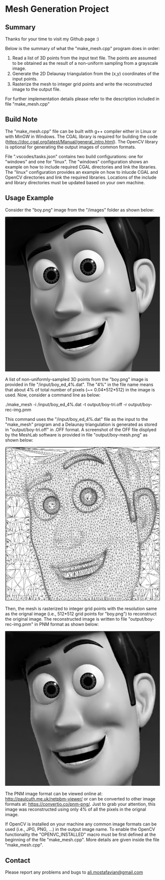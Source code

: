 # Mesh Generation Project
## Summary ##
Thanks for your time to visit my Github page :)

Below is the summary of what the "make_mesh.cpp" program does in order:
1. Read a list of 3D points from the input text file. The points are assumed to be obtained as the result of a non-uniform sampling from a grayscale image. 
2. Generate the 2D Delaunay triangulation from the (x,y) coordinates of the input points.
3. Rasterize the mesh to integer grid points and write the reconstructed image to the output file.

For further implementation details please refer to the description included in file "make_mesh.cpp"

## Build Note ##
The "make_mesh.cpp" file can be built with g++ compiler either in Linux or with MinGW in Windows. The CGAL library is required for building the code (https://doc.cgal.org/latest/Manual/general_intro.html). The OpenCV library is optional for generating the output images of common formats. 

File ".vscodes/tasks.json" contains two build configurations: one for "windows" and one for "linux". The "windows" configuration shows an example on how to include required CGAL directories and link the libraries. The "linux" configuration provides an example on how to inlucde CGAL and OpenCV directories and link the required libraries. Locations of the include and library directories must be updated based on your own machine.

## Usage Example ##
Consider the "boy.png" image from the "/images" folder as shown below: 

<img src="images/boy.png">

A list of non-uniformly-sampled 3D points from the "boy.png" image is provided in file "/input/boy_ed_4%.dat". The "4%" in the file name means that about 4% of total number of pixels (~= 0.04\*512\*512) in the image is used. Now, consider a command line as below:

./make_mesh -i /input/boy_ed_4%.dat -t output/boy-tri.off -r output/boy-rec-img.pnm

This command uses the "/input/boy_ed_4%.dat" file as the input to the "make_mesh" program and a Delaunay triangulation is generated as stored in "output/boy-tri.off" in .OFF format. A screenshot of the OFF file displyed by the MeshLab software is provided in file "output/boy-mesh.png" as shown below:

<img src="output/boy-mesh.png" width="512">

Then, the mesh is rasterized to integer grid points with the resolution same as the orignal image (i.e., 512\*512 grid points for "boy.png") to reconstruct the original image. The reconstructed image is written to file "output/boy-rec-img.pnm" in PNM format as shown below:

<img src="output/boy-rec-img.png">

The PNM image format can be viewed online at: http://paulcuth.me.uk/netpbm-viewer/ or can be converted to other image formats at: https://convertio.co/pnm-png/. Just to grab your attention, this image was reconstructed using only 4% of all the pixels in the orignal image. 

If OpenCV is installed on your machine any common image formats can be used (i.e., JPG, PNG, ...) in the output image name. To enable the OpenCV functionality the "OPENVC_INSTALLED" macro must be first defined at the beginning of the file "make_mesh.cpp". More details are given inside the file "make_mesh.cpp".

## Contact ##
Please report any problems and bugs to ali.mostafavian@gmail.com
